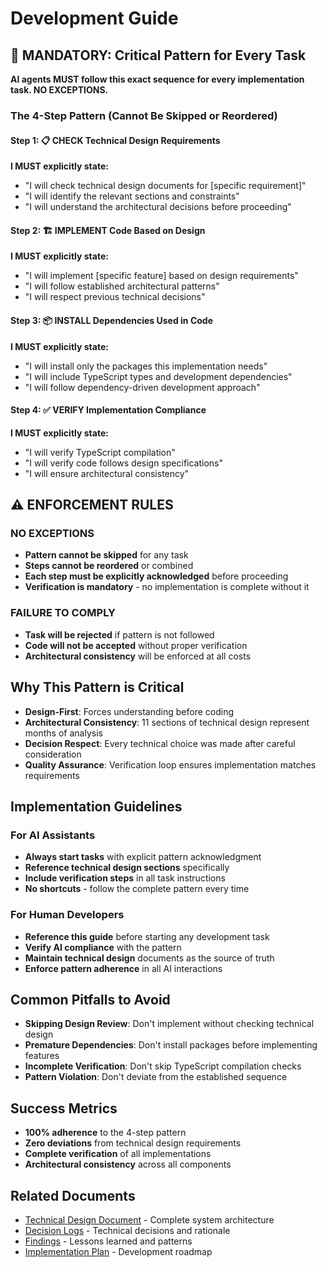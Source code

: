 # Development Guide

## 🚨 MANDATORY: Critical Pattern for Every Task

**AI agents MUST follow this exact sequence for every implementation task. NO EXCEPTIONS.**

### **The 4-Step Pattern (Cannot Be Skipped or Reordered)**

#### **Step 1: 📋 CHECK Technical Design Requirements**
**I MUST explicitly state:**
- "I will check technical design documents for [specific requirement]"
- "I will identify the relevant sections and constraints"
- "I will understand the architectural decisions before proceeding"

#### **Step 2: 🏗️ IMPLEMENT Code Based on Design**
**I MUST explicitly state:**
- "I will implement [specific feature] based on design requirements"
- "I will follow established architectural patterns"
- "I will respect previous technical decisions"

#### **Step 3: 📦 INSTALL Dependencies Used in Code**
**I MUST explicitly state:**
- "I will install only the packages this implementation needs"
- "I will include TypeScript types and development dependencies"
- "I will follow dependency-driven development approach"

#### **Step 4: ✅ VERIFY Implementation Compliance**
**I MUST explicitly state:**
- "I will verify TypeScript compilation"
- "I will verify code follows design specifications"
- "I will ensure architectural consistency"

## ⚠️ ENFORCEMENT RULES

### **NO EXCEPTIONS**
- **Pattern cannot be skipped** for any task
- **Steps cannot be reordered** or combined
- **Each step must be explicitly acknowledged** before proceeding
- **Verification is mandatory** - no implementation is complete without it

### **FAILURE TO COMPLY**
- **Task will be rejected** if pattern is not followed
- **Code will not be accepted** without proper verification
- **Architectural consistency** will be enforced at all costs

## Why This Pattern is Critical

- **Design-First**: Forces understanding before coding
- **Architectural Consistency**: 11 sections of technical design represent months of analysis
- **Decision Respect**: Every technical choice was made after careful consideration
- **Quality Assurance**: Verification loop ensures implementation matches requirements

## Implementation Guidelines

### **For AI Assistants**
- **Always start tasks** with explicit pattern acknowledgment
- **Reference technical design sections** specifically
- **Include verification steps** in all task instructions
- **No shortcuts** - follow the complete pattern every time

### **For Human Developers**
- **Reference this guide** before starting any development task
- **Verify AI compliance** with the pattern
- **Maintain technical design** documents as the source of truth
- **Enforce pattern adherence** in all AI interactions

## Common Pitfalls to Avoid

- **Skipping Design Review**: Don't implement without checking technical design
- **Premature Dependencies**: Don't install packages before implementing features
- **Incomplete Verification**: Don't skip TypeScript compilation checks
- **Pattern Violation**: Don't deviate from the established sequence

## Success Metrics

- **100% adherence** to the 4-step pattern
- **Zero deviations** from technical design requirements
- **Complete verification** of all implementations
- **Architectural consistency** across all components

## Related Documents

- [Technical Design Document](technical-design/README.md) - Complete system architecture
- [Decision Logs](decisions/README.md) - Technical decisions and rationale
- [Findings](findings/README.md) - Lessons learned and patterns
- [Implementation Plan](technical-design/10-implementation-plan.md) - Development roadmap

